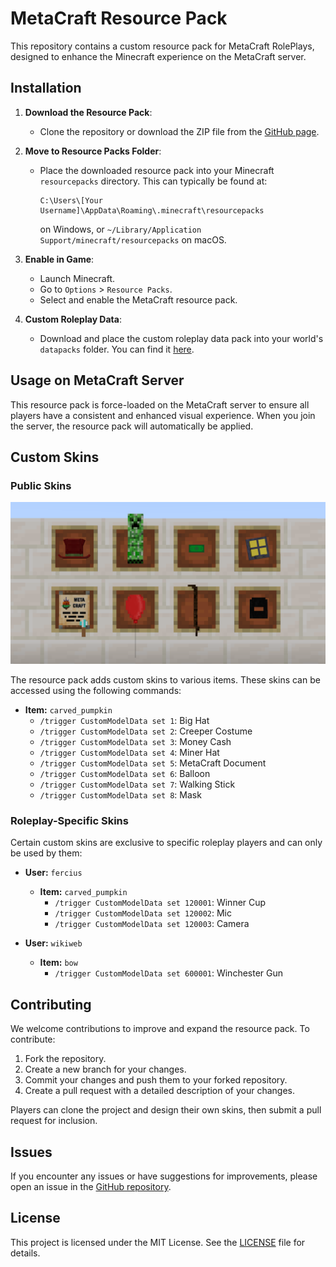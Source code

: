 # MetaCraft Resource Pack

This repository contains a custom resource pack for MetaCraft RolePlays, designed to enhance the Minecraft experience on the MetaCraft server.

## Installation

1. **Download the Resource Pack**:
   - Clone the repository or download the ZIP file from the [GitHub page](https://github.com/metacraftsmp/resource-pack).

2. **Move to Resource Packs Folder**:
   - Place the downloaded resource pack into your Minecraft `resourcepacks` directory. This can typically be found at:
     ```
     C:\Users\[Your Username]\AppData\Roaming\.minecraft\resourcepacks
     ```
     on Windows, or `~/Library/Application Support/minecraft/resourcepacks` on macOS.

3. **Enable in Game**:
   - Launch Minecraft.
   - Go to `Options` > `Resource Packs`.
   - Select and enable the MetaCraft resource pack.

4. **Custom Roleplay Data**:
   - Download and place the custom roleplay data pack into your world's `datapacks` folder. You can find it [here](https://github.com/MukiTanuki/custom_roleplay_data).

## Usage on MetaCraft Server

This resource pack is force-loaded on the MetaCraft server to ensure all players have a consistent and enhanced visual experience. When you join the server, the resource pack will automatically be applied.

## Custom Skins

### Public Skins

![Screenshot](screen.png)

The resource pack adds custom skins to various items. These skins can be accessed using the following commands:

- **Item:** `carved_pumpkin`
  - `/trigger CustomModelData set 1`: Big Hat
  - `/trigger CustomModelData set 2`: Creeper Costume
  - `/trigger CustomModelData set 3`: Money Cash
  - `/trigger CustomModelData set 4`: Miner Hat
  - `/trigger CustomModelData set 5`: MetaCraft Document
  - `/trigger CustomModelData set 6`: Balloon
  - `/trigger CustomModelData set 7`: Walking Stick
  - `/trigger CustomModelData set 8`: Mask

### Roleplay-Specific Skins

Certain custom skins are exclusive to specific roleplay players and can only be used by them:

- **User:** `fercius`
  - **Item:** `carved_pumpkin`
    - `/trigger CustomModelData set 120001`: Winner Cup
    - `/trigger CustomModelData set 120002`: Mic
    - `/trigger CustomModelData set 120003`: Camera

- **User:** `wikiweb`
  - **Item:** `bow`
    - `/trigger CustomModelData set 600001`: Winchester Gun

## Contributing

We welcome contributions to improve and expand the resource pack. To contribute:

1. Fork the repository.
2. Create a new branch for your changes.
3. Commit your changes and push them to your forked repository.
4. Create a pull request with a detailed description of your changes.

Players can clone the project and design their own skins, then submit a pull request for inclusion.

## Issues

If you encounter any issues or have suggestions for improvements, please open an issue in the [GitHub repository](https://github.com/metacraftsmp/resource-pack/issues).

## License

This project is licensed under the MIT License. See the [LICENSE](LICENSE) file for details.
